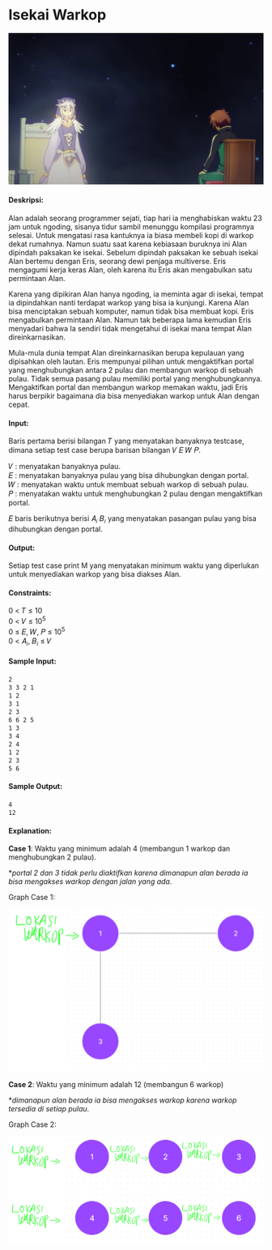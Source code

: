 # Isekai Warkop
<p align="center">
  <img src="../../../assets/isekai-warkop-cover.png"/>
</p>

#### Deskripsi: 
Alan adalah seorang programmer sejati, tiap hari ia menghabiskan waktu 23 jam untuk ngoding, sisanya tidur sambil menunggu kompilasi programnya selesai. Untuk mengatasi rasa kantuknya ia biasa membeli kopi di warkop dekat rumahnya. Namun suatu saat karena kebiasaan buruknya ini Alan dipindah paksakan ke isekai. Sebelum dipindah paksakan ke sebuah isekai Alan bertemu dengan Eris, seorang dewi penjaga multiverse. Eris mengagumi kerja keras Alan, oleh karena itu Eris akan mengabulkan satu permintaan Alan.

Karena yang dipikiran Alan hanya ngoding, ia meminta agar di isekai, tempat ia dipindahkan nanti terdapat warkop yang bisa ia kunjungi. Karena Alan bisa menciptakan sebuah komputer, namun tidak bisa membuat kopi. Eris mengabulkan permintaan Alan. Namun tak beberapa lama kemudian Eris menyadari bahwa Ia sendiri tidak mengetahui di isekai mana tempat Alan direinkarnasikan. 

Mula-mula dunia tempat Alan direinkarnasikan berupa kepulauan yang dipisahkan oleh lautan. Eris mempunyai pilihan untuk mengaktifkan portal yang menghubungkan antara 2 pulau dan membangun warkop di sebuah pulau. Tidak semua pasang pulau memiliki portal yang menghubungkannya. Mengaktifkan portal dan membangun warkop memakan waktu, jadi Eris harus berpikir bagaimana dia
bisa menyediakan warkop untuk Alan dengan cepat.

#### Input:
Baris pertama berisi bilangan 𝑇 yang menyatakan banyaknya testcase, dimana setiap test case berupa barisan bilangan 𝑉 𝐸 𝑊 𝑃.

𝑉 : menyatakan banyaknya pulau.<br>
𝐸 : menyatakan banyaknya pulau yang bisa dihubungkan dengan portal.<br>
𝑊 : menyatakan waktu untuk membuat sebuah warkop di sebuah pulau.<br>
𝑃 : menyatakan waktu untuk menghubungkan 2 pulau dengan mengaktifkan portal.

𝐸 baris berikutnya berisi 𝐴<sub>𝑖</sub> 𝐵<sub>𝑖</sub> yang menyatakan pasangan pulau yang bisa dihubungkan dengan portal.

#### Output:
Setiap test case print M yang menyatakan minimum waktu yang diperlukan untuk menyediakan warkop yang bisa diakses Alan.

#### Constraints:
0 < 𝑇 ≤ 10<br>
0 < 𝑉 ≤ 10<sup>5</sup><br>
0 ≤ 𝐸, 𝑊, 𝑃 ≤ 10<sup>5</sup><br>
0 < 𝐴<sub>𝑖</sub>, 𝐵<sub>𝑖</sub> ≤ 𝑉

#### Sample Input:
```
2
3 3 2 1
1 2
3 1
2 3
6 6 2 5
1 3
3 4
2 4
1 2
2 3
5 6
```

#### Sample Output:
```
4
12
```

#### Explanation:
**Case 1**: Waktu yang minimum adalah 4 (membangun 1 warkop dan menghubungkan 2 pulau).

*_portal 2 dan 3 tidak perlu diaktifkan karena dimanapun alan berada ia bisa mengakses warkop
dengan jalan yang ada_.

Graph Case 1:
<p align="center">
  <img src="../../../assets/isekai-warkop-explanation-1.png"/>
</p>

**Case 2**: Waktu yang minimum adalah 12 (membangun 6 warkop)

*_dimanapun alan berada ia bisa mengakses warkop karena warkop tersedia di setiap pulau_.

Graph Case 2:
<p align="center">
  <img src="../../../assets/isekai-warkop-explanation-2.png"/>
</p>
